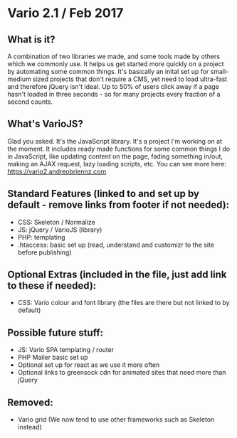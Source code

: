 # Vario 2.1 / Feb 2017

## What is it?
A combination of two libraries we made, and some tools made by others which we commonly use. It helps us get started more quickly on a project by automating some common things. It's basically an inital set up for small-medium sized projects that don't require a CMS, yet need to load ultra-fast and therefore jQuery isn't ideal. Up to 50% of users click away if a page hasn't loaded in three seconds - so for many projects every fraction of a second counts. 

## What's VarioJS?
Glad you asked. It's the JavaScript library. It's a project I'm working on at the moment. It includes ready made functions for some common things I do in JavaScript, like updating content on the page, fading something in/out, making an AJAX request, lazy loading scripts, etc. You can see more here: https://vario2.andreobriennz.com 

## Standard Features (linked to and set up by default - remove links from footer if not needed): 
- CSS: Skeleton / Normalize
- JS: jQuery / VarioJS (library) 
- PHP: templating 
- .htaccess: basic set up (read, understand and customizr to the site before publishing)

## Optional Extras (included in the file, just add link to these if needed):
- CSS: Vario colour and font library (the files are there but not linked to by default)

## Possible future stuff:
- JS: Vario SPA templating / router
- PHP Mailer basic set up
- Optional set up for react as we use it more often
- Optional links to greensock cdn for animated sites that need more than jQuery

## Removed:
- Vario grid (We now tend to use other frameworks such as Skeleton instead)

